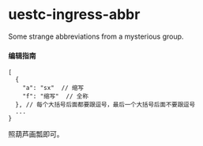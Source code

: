 # uestc-ingress-abbr
Some strange abbreviations from a mysterious group.



#### 编辑指南

```
[
  {
    "a": "sx"  // 缩写
    "f": "缩写"  // 全称
  }, // 每个大括号后面都要跟逗号，最后一个大括号后面不要跟逗号
  ...
}
```

照葫芦画瓢即可。
